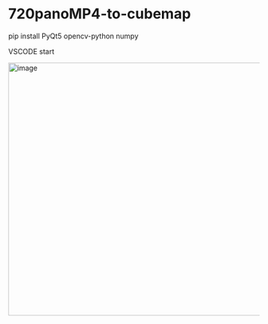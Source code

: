 # 720panoMP4-to-cubemap


pip install PyQt5 opencv-python numpy

VSCODE start

<img width="784" height="507" alt="image" src="https://github.com/user-attachments/assets/b9bc417d-7dc7-4a04-852d-186bb63ff945" />
